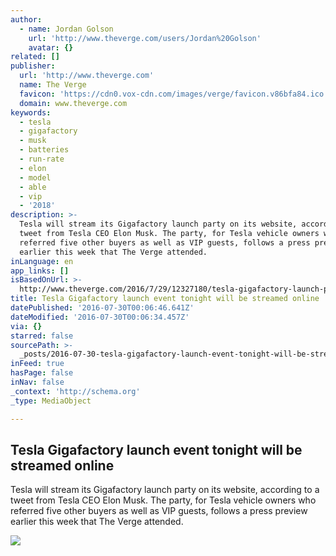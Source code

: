 ```yaml
---
author:
  - name: Jordan Golson
    url: 'http://www.theverge.com/users/Jordan%20Golson'
    avatar: {}
related: []
publisher:
  url: 'http://www.theverge.com'
  name: The Verge
  favicon: 'https://cdn0.vox-cdn.com/images/verge/favicon.v86bfa84.ico'
  domain: www.theverge.com
keywords:
  - tesla
  - gigafactory
  - musk
  - batteries
  - run-rate
  - elon
  - model
  - able
  - vip
  - '2018'
description: >-
  Tesla will stream its Gigafactory launch party on its website, according to a
  tweet from Tesla CEO Elon Musk. The party, for Tesla vehicle owners who
  referred five other buyers as well as VIP guests, follows a press preview
  earlier this week that The Verge attended.
inLanguage: en
app_links: []
isBasedOnUrl: >-
  http://www.theverge.com/2016/7/29/12327180/tesla-gigafactory-launch-party-livestream
title: Tesla Gigafactory launch event tonight will be streamed online
datePublished: '2016-07-30T00:06:46.641Z'
dateModified: '2016-07-30T00:06:34.457Z'
via: {}
starred: false
sourcePath: >-
  _posts/2016-07-30-tesla-gigafactory-launch-event-tonight-will-be-streamed-onli.md
inFeed: true
hasPage: false
inNav: false
_context: 'http://schema.org'
_type: MediaObject

---
```

<article style=""><h1>Tesla Gigafactory launch event tonight will be streamed online</h1><p>Tesla will stream its Gigafactory launch party on its website, according to a tweet from Tesla CEO Elon Musk. The party, for Tesla vehicle owners who referred five other buyers as well as VIP guests, follows a press preview earlier this week that The Verge attended.</p><img src="https://cdn1.vox-cdn.com/thumbor/z3VAHwUkA5xYuc5zvLqXAAYcrLM=/0x102:2040x1250/1600x900/cdn0.vox-cdn.com/uploads/chorus_image/image/50247915/jgolson_160726_1173_0050.0.0.jpg" /></article>